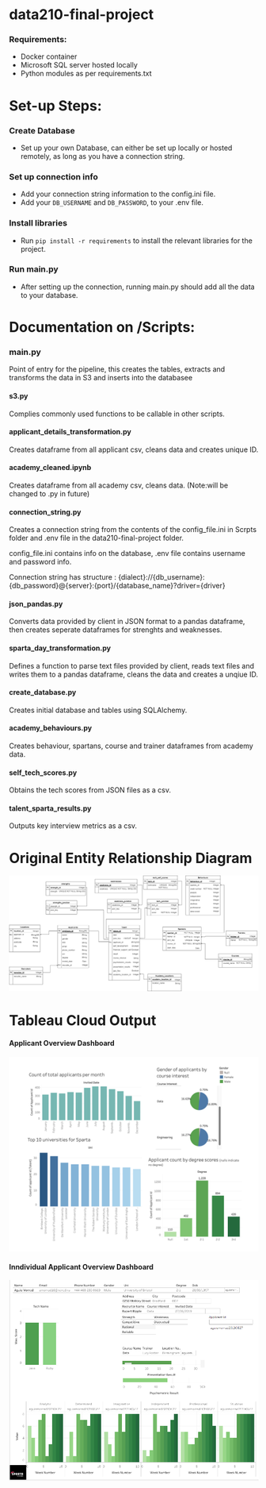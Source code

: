 # data210-final-project

### Requirements:
  - Docker container 
  - Microsoft SQL server hosted locally
  - Python modules as per requirements.txt

# Set-up Steps:
### Create Database
  - Set up your own Database, can either be set up locally or hosted remotely, as long as you have a connection string.
### Set up connection info
  - Add your connection string information to the config.ini file.
  - Add your `DB_USERNAME` and `DB_PASSWORD`, to your .env file.
### Install libraries
  - Run `pip install -r requirements` to install the relevant libraries for the project.
### Run main.py
  - After setting up the connection, running main.py should add all the data to your database.


# Documentation on /Scripts:

### main.py
Point of entry for the pipeline, this creates the tables, extracts and transforms the data in S3 and inserts into the databasee

#### s3.py
Complies commonly used functions to be callable in other scripts.

#### applicant_details_transformation.py
Creates dataframe from all applicant csv, cleans data and creates unique ID.

#### academy_cleaned.ipynb
Creates dataframe from all academy csv, cleans data. (Note:will be changed to .py in future)

#### connection_string.py
Creates a connection string from the contents of the config_file.ini in Scrpts folder and .env file in the data210-final-project folder.

config_file.ini contains info on the database, .env file contains username and password info.

Connection string has structure : {dialect}://{db_username}:{db_password}@{server}:{port}/{database_name}?driver={driver}

#### json_pandas.py
Converts data provided by client in JSON format to a pandas dataframe, then creates seperate dataframes for strenghts and weaknesses.

#### sparta_day_transformation.py
Defines a function to parse text files provided by client, reads text files and writes them to a pandas dataframe, cleans the data and creates a unqiue ID. 

#### create_database.py
Creates initial database and tables using SQLAlchemy.

#### academy_behaviours.py
Creates behaviour, spartans, course and trainer dataframes from academy data.

#### self_tech_scores.py
Obtains the tech scores from JSON files as a csv.

#### talent_sparta_results.py
Outputs key interview metrics as a csv.

# Original Entity Relationship Diagram

![alt text](https://github.com/Data210/data210-final-project/blob/bcde497a5d88bd809fb81ca5c724d9f70e3f3be8/Viz/original_erd.png?raw=true)

# Tableau Cloud Output 

#### Applicant Overview Dashboard 

![alt text](https://github.com/Data210/data210-final-project/blob/fe579e507d969f2cf8b52c38f5c0a79d2e56a499/Viz/Sparta_Applicant_Dashbaord_Overview.png?raw=true)

#### Inndividual Applicant Overview Dashboard 

![alt text](https://github.com/Data210/data210-final-project/blob/fe579e507d969f2cf8b52c38f5c0a79d2e56a499/Viz/MicrosoftTeams-image%20(1).png?raw=true)

